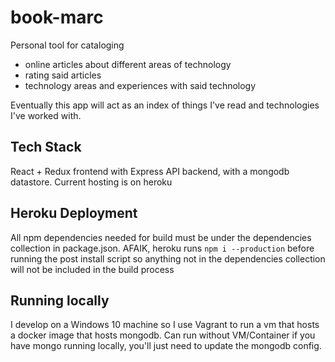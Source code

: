 # book-marc

Personal tool for cataloging

* online articles about different areas of technology
* rating said articles
* technology areas and experiences with said technology

Eventually this app will act as an index of things I've read and technologies I've worked with.

## Tech Stack
React + Redux frontend with Express API backend, with a mongodb datastore.  Current hosting is on heroku

## Heroku Deployment
All npm dependencies needed for build must be under the dependencies collection in package.json.  AFAIK, heroku runs `npm i --production` before running the post install script so anything not in the dependencies collection will not be included in the build process

## Running locally
I develop on a Windows 10 machine so I use Vagrant to run a vm that hosts a docker image that hosts mongodb.  Can run without VM/Container if you have mongo running locally, you'll just need to update the mongodb config.
